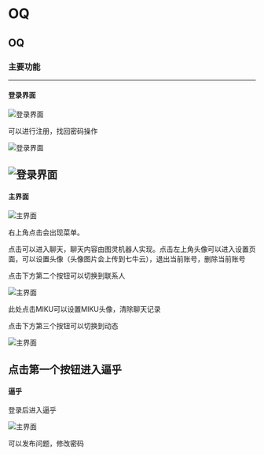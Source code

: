 # OQ
## OQ
### 主要功能
---
#### 登录界面
 ![登录界面](http://q59jhs5xi.bkt.clouddn.com/main.jpg)
   
 可以进行注册，找回密码操作
   
 ![登录界面]( http://q59jhs5xi.bkt.clouddn.com/152351.jpg)
   
 ![登录界面](http://q59jhs5xi.bkt.clouddn.com/152434.jpg)
 ---
 #### 主界面
 ![主界面](http://q59jhs5xi.bkt.clouddn.com/152600.jpg)
   
   右上角点击会出现菜单。
     
   点击可以进入聊天，聊天内容由图灵机器人实现。点击左上角头像可以进入设置页面，可以设置头像（头像图片会上传到七牛云），退出当前账号，删除当前账号
     
   点击下方第二个按钮可以切换到联系人
     
 ![主界面](http://q59jhs5xi.bkt.clouddn.com/friends.jpg)
 
 此处点击MIKU可以设置MIKU头像，清除聊天记录
 
 点击下方第三个按钮可以切换到动态
 
 ![主界面](http://q59jhs5xi.bkt.clouddn.com/qzone.jpg)
 
 点击第一个按钮进入逼乎
 ---
 #### 逼乎
 登录后进入逼乎
 
 ![主界面](http://q59jhs5xi.bkt.clouddn.com/bihu.jpg)
 
 可以发布问题，修改密码
